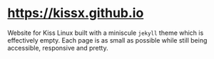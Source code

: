 # https://kissx.github.io

Website for Kiss Linux built with a miniscule `jekyll` theme which is effectively empty. Each page is as small as possible while still being accessible, responsive and pretty.
